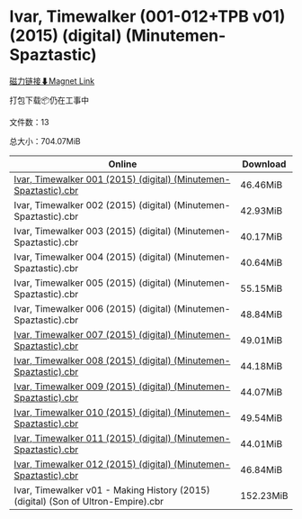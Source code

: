 # Ivar, Timewalker (001-012+TPB v01) (2015) (digital) (Minutemen-Spaztastic)

[磁力链接⬇Magnet Link](magnet:?xt=urn:btih:a55de3107370f96ea638edc8ceae2fd4aaf45788&dn=Ivar%2C%20Timewalker%20%28001-012%2BTPB%20v01%29%20%282015%29%20%28digital%29%20%28Minutemen-Spaztastic%29)

打包下载📦仍在工事中

文件数：13

总大小：704.07MiB

Online | Download
--- | ---
[Ivar, Timewalker 001 (2015) (digital) (Minutemen-Spaztastic).cbr](https://github.com/alicewish/markdown/blob/master/comic/Ivar-Timewalker-001-2015-digital-Minutemen-Spaztastic-cbr.md) | 46.46MiB
Ivar, Timewalker 002 (2015) (digital) (Minutemen-Spaztastic).cbr | 42.93MiB
Ivar, Timewalker 003 (2015) (digital) (Minutemen-Spaztastic).cbr | 40.17MiB
Ivar, Timewalker 004 (2015) (digital) (Minutemen-Spaztastic).cbr | 40.64MiB
Ivar, Timewalker 005 (2015) (digital) (Minutemen-Spaztastic).cbr | 55.15MiB
Ivar, Timewalker 006 (2015) (digital) (Minutemen-Spaztastic).cbr | 48.84MiB
[Ivar, Timewalker 007 (2015) (digital) (Minutemen-Spaztastic).cbr](https://github.com/alicewish/markdown/blob/master/comic/Ivar-Timewalker-007-2015-digital-Minutemen-Spaztastic-cbr.md) | 49.01MiB
[Ivar, Timewalker 008 (2015) (digital) (Minutemen-Spaztastic).cbr](https://github.com/alicewish/markdown/blob/master/comic/Ivar-Timewalker-008-2015-digital-Minutemen-Spaztastic-cbr.md) | 44.18MiB
[Ivar, Timewalker 009 (2015) (digital) (Minutemen-Spaztastic).cbr](https://github.com/alicewish/markdown/blob/master/comic/Ivar-Timewalker-009-2015-digital-Minutemen-Spaztastic-cbr.md) | 44.07MiB
[Ivar, Timewalker 010 (2015) (digital) (Minutemen-Spaztastic).cbr](https://github.com/alicewish/markdown/blob/master/comic/Ivar-Timewalker-010-2015-digital-Minutemen-Spaztastic-cbr.md) | 49.54MiB
[Ivar, Timewalker 011 (2015) (digital) (Minutemen-Spaztastic).cbr](https://github.com/alicewish/markdown/blob/master/comic/Ivar-Timewalker-011-2015-digital-Minutemen-Spaztastic-cbr.md) | 44.01MiB
[Ivar, Timewalker 012 (2015) (digital) (Minutemen-Spaztastic).cbr](https://github.com/alicewish/markdown/blob/master/comic/Ivar-Timewalker-012-2015-digital-Minutemen-Spaztastic-cbr.md) | 46.84MiB
Ivar, Timewalker v01 - Making History (2015) (digital) (Son of Ultron-Empire).cbr | 152.23MiB
